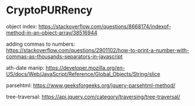 # CryptoPURRency


object index:
https://stackoverflow.com/questions/8668174/indexof-method-in-an-object-array/38516944

adding commas to numbers:
https://stackoverflow.com/questions/2901102/how-to-print-a-number-with-commas-as-thousands-separators-in-javascript

ath-date manip:
https://developer.mozilla.org/en-US/docs/Web/JavaScript/Reference/Global_Objects/String/slice

parsehtml:
https://www.geeksforgeeks.org/jquery-parsehtml-method/

tree-traversal:
https://api.jquery.com/category/traversing/tree-traversal/

